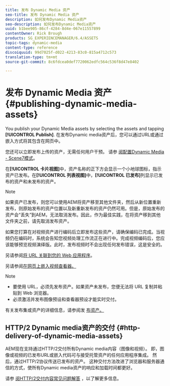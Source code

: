 ```yaml
---
title: 发布 Dynamic Media 资产
seo-title: 发布 Dynamic Media 资产
description: 如何发布Dynamic Media资产
seo-description: 如何发布Dynamic Media资产
uuid: b1bee905-86cf-4284-8d4e-067e11557899
contentOwner: Rick Brough
products: SG_EXPERIENCEMANAGER/6.4/ASSETS
topic-tags: dynamic-media
content-type: reference
discoiquuid: 99d7025f-d022-4213-83c0-815a4712c573
translation-type: tm+mt
source-git-commit: 8c6fdcea0def7720062edfc564c536f8d47e8402

---
```



# 发布 Dynamic Media 资产 {#publishing-dynamic-media-assets}

You publish your Dynamic Media assets by selecting the assets and tapping **[!UICONTROL Publish]**. 在发布Dynamic media资产后，您可以通过URL或通过嵌入方式将其包含在网页中。

您还可以立即发布上传的资产，无需任何用户干预。 请参 [阅配置Dynamic Media - Scene7模式](config-dms7.md)。

在&#x200B;**[!UICONTROL 卡片视图]**&#x200B;中，资产名称的正下方会显示一个小地球图标，指示资产已发布。在&#x200B;**[!UICONTROL 列表视图]**&#x200B;中，**[!UICONTROL 已发布]**&#x200B;列显示已发布的资产和未发布的资产。

>[!NOTE]
>
>如果资产已发布，则您可以使用AEM将资产移至其他文件夹，然后从新位置重新发布，则原始发布的资产位置以及新重新发布的资产仍然可用。但是，原始发布的资产会“丢失”到AEM，无法取消发布。因此，作为最佳实践，在将资产移到其他文件夹之前，请先取消发布资产。

如果您打算在对视频资产进行编码后立即发布这些资产，请确保编码已完成。当视频仍在编码时，系统会告知您视频处理工作流正在进行中。完成视频编码后，您应该能够预览视频演绎版。此时，发布视频时不会出现任何发布错误，这是安全的。

另请参阅[将 URL 关联到您的 Web 应用程序](linking-urls-to-yourwebapplication.md)。

另请参阅[在网页上嵌入视频查看器。](embed-code.md)

>[!NOTE]
>
>* 要使用 URL，必须先发布资产。如果资产未发布，您便无法将 URL 复制并粘贴到 Web 浏览器。
>* 必须激活并发布图像预设和查看器预设才能实时交付。
>



有关发布集或资产的详细信息，请参阅发 [布资产。](managing-assets-touch-ui.md)

## HTTP/2 Dynamic media资产的交付 {#http-delivery-of-dynamic-media-assets}

AEM现在支持通过HTTP/2交付所有Dynamic media内容（图像和视频）。 即，图像或视频的已发布URL或嵌入代码可与接受托管资产的任何应用程序集成。 然后，通过HTTP/2协议传送已发布的资产。 这种交付方法改进了浏览器和服务器通信的方式，使所有Dynamic media资产的响应和加载时间都更好。

请参 [阅HTTP/2交付内容常见问题解答](/help/sites-administering/scene7-http2faq.md) ，以了解更多信息。

